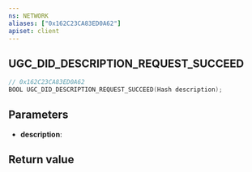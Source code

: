 ```yaml
---
ns: NETWORK
aliases: ["0x162C23CA83ED0A62"]
apiset: client
---
```

## UGC_DID_DESCRIPTION_REQUEST_SUCCEED

```c
// 0x162C23CA83ED0A62
BOOL UGC_DID_DESCRIPTION_REQUEST_SUCCEED(Hash description);
```


## Parameters
* **description**:

## Return value